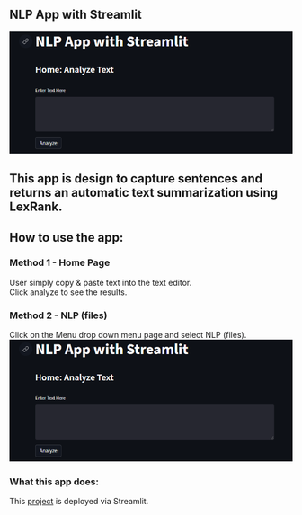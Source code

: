 ## NLP App with Streamlit

![](https://github.com/MHidayatz/StreamLit/blob/main/Visuals/00_Main.PNG)

## This app is design to capture sentences and returns an automatic text summarization using LexRank.

## How to use the app:

### Method 1 - Home Page
User simply copy & paste text into the text editor. 
<br> Click analyze to see the results.

### Method 2 - NLP (files) 
Click on the Menu drop down menu page and select NLP (files).
![](https://github.com/MHidayatz/StreamLit/blob/main/Visuals/00_Main.PNG)

### What this app does: 




This [project](https://mhidayatz-streamlit-app-h1htjm.streamlitapp.com/) is deployed via Streamlit.
 
